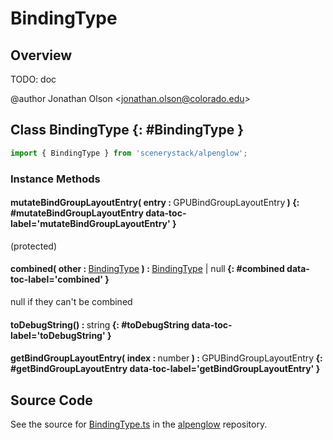 # BindingType

## Overview

TODO: doc

@author Jonathan Olson &lt;jonathan.olson@colorado.edu&gt;

## Class BindingType {: #BindingType }


```js
import { BindingType } from 'scenerystack/alpenglow';
```
### Instance Methods

#### mutateBindGroupLayoutEntry( entry : <span style="font-weight: 400;">GPUBindGroupLayoutEntry</span> ) {: #mutateBindGroupLayoutEntry data-toc-label='mutateBindGroupLayoutEntry' }

(protected)

#### combined( other : <span style="font-weight: 400;">[BindingType](../alpenglow/BindingType.md)</span> ) : <span style="font-weight: 400;">[BindingType](../alpenglow/BindingType.md) | <span style="color: hsla(calc(var(--md-hue) + 180deg),80%,40%,1);">null</span></span> {: #combined data-toc-label='combined' }

null if they can't be combined

#### toDebugString() : <span style="font-weight: 400;"><span style="color: hsla(calc(var(--md-hue) + 180deg),80%,40%,1);">string</span></span> {: #toDebugString data-toc-label='toDebugString' }

#### getBindGroupLayoutEntry( index : <span style="font-weight: 400;"><span style="color: hsla(calc(var(--md-hue) + 180deg),80%,40%,1);">number</span></span> ) : <span style="font-weight: 400;">GPUBindGroupLayoutEntry</span> {: #getBindGroupLayoutEntry data-toc-label='getBindGroupLayoutEntry' }



## Source Code

See the source for [BindingType.ts](https://github.com/phetsims/alpenglow/blob/main/js/webgpu/compute/BindingType.ts) in the [alpenglow](https://github.com/phetsims/alpenglow) repository.

